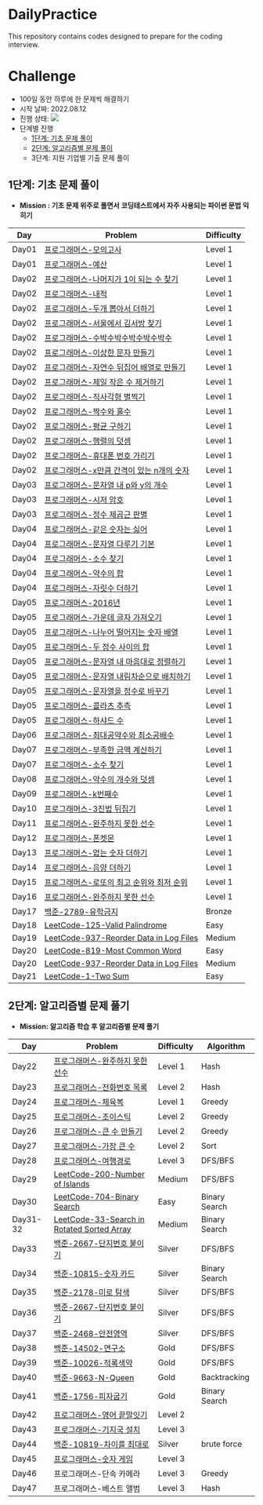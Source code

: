 # DailyPractice

This repository contains codes designed to prepare for the coding interview.

# Challenge

* 100일 동안 하루에 한 문제씩 해결하기
* 시작 날짜: 2022.08.12
* 진행 상태: ![](https://us-central1-progress-markdown.cloudfunctions.net/progress/47)
* 단계별 진행
  * [1단계: 기초 문제 풀이](#1단계-기초-문제-풀이)
  * [2단계: 알고리즘별 문제 풀이](#2단계-알고리즘별-문제-풀기)
  * 3단계: 지원 기업별 기출 문제 풀이

## 1단계: 기초 문제 풀이

* **Mission : 기초 문제 위주로 풀면서 코딩테스트에서 자주 사용되는 파이썬 문법 익히기**

| Day   | Problem                                                      | Difficulty |
| ----- | ------------------------------------------------------------ | ---------- |
| Day01 | [프로그래머스-모의고사](https://github.com/yxllout/DailyPractice/blob/main/programmers-lv1/%5BDAY01%5D%EB%AA%A8%EC%9D%98%EA%B3%A0%EC%82%AC.py) | Level 1    |
| Day01 | [프로그래머스-예산](https://github.com/yxllout/DailyPractice/blob/main/programmers-lv1/%5BDAY01%5D%EB%AA%A8%EC%9D%98%EA%B3%A0%EC%82%AC.py) | Level 1    |
| Day02 | [프로그래머스-나머지가 1이 되는 수 찾기](https://github.com/yxllout/DailyPractice/blob/main/programmers-lv1/%5BDAY02%5D%EB%82%98%EB%A8%B8%EC%A7%80%EA%B0%80%201%EC%9D%B4%20%EB%90%98%EB%8A%94%20%EC%88%98%20%EC%B0%BE%EA%B8%B0.py) | Level 1    |
| Day02 | [프로그래머스-내적](https://github.com/yxllout/DailyPractice/blob/main/programmers-lv1/%5BDAY02%5D%EB%82%B4%EC%A0%81.py) | Level 1    |
| Day02 | [프로그래머스-두개 뽑아서 더하기](https://github.com/yxllout/DailyPractice/blob/main/programmers-lv1/%5BDAY02%5D%EB%91%90%EA%B0%9C%20%EB%BD%91%EC%95%84%EC%84%9C%20%EB%8D%94%ED%95%98%EA%B8%B0.py) | Level 1    |
| Day02 | [프로그래머스-서울에서 김서방 찾기](https://github.com/yxllout/DailyPractice/blob/main/programmers-lv1/%5BDAY02%5D%EC%84%9C%EC%9A%B8%EC%97%90%EC%84%9C%20%EA%B9%80%EC%84%9C%EB%B0%A9%20%EC%B0%BE%EA%B8%B0.py) | Level 1    |
| Day02 | [프로그래머스-수박수박수박수박수박수](https://github.com/yxllout/DailyPractice/blob/main/programmers-lv1/%5BDAY02%5D%EC%88%98%EB%B0%95%EC%88%98%EB%B0%95%EC%88%98%EB%B0%95%EC%88%98%EB%B0%95%EC%88%98%EB%B0%95%EC%88%98.py) | Level 1    |
| Day02 | [프로그래머스-이상한 문자 만들기](https://github.com/yxllout/DailyPractice/blob/main/programmers-lv1/%5BDAY02%5D%EC%9D%B4%EC%83%81%ED%95%9C%20%EB%AC%B8%EC%9E%90%20%EB%A7%8C%EB%93%A4%EA%B8%B0.py) | Level 1    |
| Day02 | [프로그래머스-자연수 뒤집어 배열로 만들기](https://github.com/yxllout/DailyPractice/blob/main/programmers-lv1/%5BDAY02%5D%EC%9E%90%EC%97%B0%EC%88%98%EB%92%A4%EC%A7%91%EC%96%B4%EB%B0%B0%EC%97%B4%EB%A1%9C%EB%A7%8C%EB%93%A4%EA%B8%B0.py) | Level 1    |
| Day02 | [프로그래머스-제일 작은 수 제거하기](https://github.com/yxllout/DailyPractice/blob/main/programmers-lv1/%5BDAY02%5D%EC%A0%9C%EC%9D%BC%20%EC%9E%91%EC%9D%80%20%EC%88%98%20%EC%A0%9C%EA%B1%B0%ED%95%98%EA%B8%B0.py) | Level 1    |
| Day02 | [프로그래머스-직사각형 별찍기](https://github.com/yxllout/DailyPractice/blob/main/programmers-lv1/%5BDAY02%5D%EC%A7%81%EC%82%AC%EA%B0%81%ED%98%95%20%EB%B3%84%EC%B0%8D%EA%B8%B0.py) | Level 1    |
| Day02 | [프로그래머스-짝수와 홀수](https://github.com/yxllout/DailyPractice/blob/main/programmers-lv1/%5BDAY02%5D%EC%A7%9D%EC%88%98%EC%99%80%20%ED%99%80%EC%88%98.py) | Level 1    |
| Day02 | [프로그래머스-평균 구하기](https://github.com/yxllout/DailyPractice/blob/main/programmers-lv1/%5BDAY02%5D%ED%8F%89%EA%B7%A0%20%EA%B5%AC%ED%95%98%EA%B8%B0.py) | Level 1    |
| Day02 | [프로그래머스-행렬의 덧셈](https://github.com/yxllout/DailyPractice/blob/main/programmers-lv1/%5BDAY02%5D%ED%96%89%EB%A0%AC%EC%9D%98%20%EB%8D%A7%EC%85%88.py) | Level 1    |
| Day02 | [프로그래머스-휴대폰 번호 가리기](https://github.com/yxllout/DailyPractice/blob/main/programmers-lv1/%5BDAY02%5D%ED%9C%B4%EB%8C%80%ED%8F%B0%20%EB%B2%88%ED%98%B8%20%EA%B0%80%EB%A6%AC%EA%B8%B0.py) | Level 1    |
| Day02 | [프로그래머스-x만큼 간격이 있는 n개의 숫자](https://github.com/yxllout/DailyPractice/blob/main/programmers-lv1/%5BDAY03%5Dx%EB%A7%8C%ED%81%BC%20%EA%B0%84%EA%B2%A9%EC%9D%B4%20%EC%9E%88%EB%8A%94%20n%EA%B0%9C%EC%9D%98%20%EC%88%AB%EC%9E%90.py) | Level 1    |
| Day03 | [프로그래머스-문자열 내 p와 y의 개수](https://github.com/yxllout/DailyPractice/blob/main/programmers-lv1/%5BDAY03%5D%EB%AC%B8%EC%9E%90%EC%97%B4%20%EB%82%B4%20p%EC%99%80%20y%EC%9D%98%20%EA%B0%9C%EC%88%98.py) | Level 1    |
| Day03 | [프로그래머스-시저 암호](https://github.com/yxllout/DailyPractice/blob/main/programmers-lv1/%5BDAY03%5D%EC%8B%9C%EC%A0%80%20%EC%95%94%ED%98%B8.py) | Level 1    |
| Day03 | [프로그래머스-정수 제곱근 판별](https://github.com/yxllout/DailyPractice/blob/main/programmers-lv1/%5BDAY03%5D%EC%A0%95%EC%88%98%20%EC%A0%9C%EA%B3%B1%EA%B7%BC%20%ED%8C%90%EB%B3%84.py) | Level 1    |
| Day04 | [프로그래머스-같은 숫자는 싫어](https://github.com/yxllout/DailyPractice/blob/main/programmers-lv1/%5BDAY04%5D%EA%B0%99%EC%9D%80%20%EC%88%AB%EC%9E%90%EB%8A%94%20%EC%8B%AB%EC%96%B4.py) | Level 1    |
| Day04 | [프로그래머스-문자열 다루기 기본](https://github.com/yxllout/DailyPractice/blob/main/programmers-lv1/%5BDAY04%5D%EB%AC%B8%EC%9E%90%EC%97%B4%20%EB%8B%A4%EB%A3%A8%EA%B8%B0%20%EA%B8%B0%EB%B3%B8.py) | Level 1    |
| Day04 | [프로그래머스-소수 찾기](https://github.com/yxllout/DailyPractice/blob/main/programmers-lv1/%5BDAY04%5D%EC%86%8C%EC%88%98%20%EC%B0%BE%EA%B8%B0.py) | Level 1    |
| Day04 | [프로그래머스-약수의 합](https://github.com/yxllout/DailyPractice/blob/main/programmers-lv1/%5BDAY04%5D%EC%95%BD%EC%88%98%EC%9D%98%20%ED%95%A9.py) | Level 1    |
| Day04 | [프로그래머스-자릿수 더하기](https://github.com/yxllout/DailyPractice/blob/main/programmers-lv1/%5BDAY04%5D%EC%9E%90%EB%A6%BF%EC%88%98%20%EB%8D%94%ED%95%98%EA%B8%B0.py) | Level 1    |
| Day05 | [프로그래머스-2016년](https://github.com/yxllout/DailyPractice/blob/main/programmers-lv1/%5BDAY05%5D2016%EB%85%84.py) | Level 1    |
| Day05 | [프로그래머스-가운데 글자 가져오기](https://github.com/yxllout/DailyPractice/blob/main/programmers-lv1/%5BDAY05%5D%EA%B0%80%EC%9A%B4%EB%8D%B0%20%EA%B8%80%EC%9E%90%20%EA%B0%80%EC%A0%B8%EC%98%A4%EA%B8%B0.py) | Level 1    |
| Day05 | [프로그래머스-나누어 떨어지는 숫자 배열](https://github.com/yxllout/DailyPractice/blob/main/programmers-lv1/%5BDAY05%5D%EB%82%98%EB%88%84%EC%96%B4%20%EB%96%A8%EC%96%B4%EC%A7%80%EB%8A%94%20%EC%88%AB%EC%9E%90%20%EB%B0%B0%EC%97%B4.py) | Level 1    |
| Day05 | [프로그래머스-두 정수 사이의 합](https://github.com/yxllout/DailyPractice/blob/main/programmers-lv1/%5BDAY05%5D%EB%91%90%20%EC%A0%95%EC%88%98%20%EC%82%AC%EC%9D%B4%EC%9D%98%20%ED%95%A9.py) | Level 1    |
| Day05 | [프로그래머스-문자열 내 마음대로 정렬하기](https://github.com/yxllout/DailyPractice/blob/main/programmers-lv1/%5BDAY05%5D%EB%AC%B8%EC%9E%90%EC%97%B4%20%EB%82%B4%20%EB%A7%88%EC%9D%8C%EB%8C%80%EB%A1%9C%20%EC%A0%95%EB%A0%AC%ED%95%98%EA%B8%B0.py) | Level 1    |
| Day05 | [프로그래머스-문자열 내림차순으로 배치하기](https://github.com/yxllout/DailyPractice/blob/main/programmers-lv1/%5BDAY05%5D%EC%A0%95%EC%88%98%20%EB%82%B4%EB%A6%BC%EC%B0%A8%EC%88%9C%EC%9C%BC%EB%A1%9C%20%EB%B0%B0%EC%B9%98%ED%95%98%EA%B8%B0.py) | Level 1    |
| Day05 | [프로그래머스-문자열을 정수로 바꾸기](https://github.com/yxllout/DailyPractice/blob/main/programmers-lv1/%5BDAY05%5D%EB%AC%B8%EC%9E%90%EC%97%B4%EC%9D%84%20%EC%A0%95%EC%88%98%EB%A1%9C%20%EB%B0%94%EA%BE%B8%EA%B8%B0.py) | Level 1    |
| Day05 | [프로그래머스-콜라츠 추측](https://github.com/yxllout/DailyPractice/blob/main/programmers-lv1/%5BDAY05%5D%EC%BD%9C%EB%9D%BC%EC%B8%A0%20%EC%B6%94%EC%B8%A1.py) | Level 1    |
| Day05 | [프로그래머스-하샤드 수](https://github.com/yxllout/DailyPractice/blob/main/programmers-lv1/%5BDAY05%5D%ED%95%98%EC%83%A4%EB%93%9C%20%EC%88%98.py) | Level 1    |
| Day06 | [프로그래머스-최대공약수와 최소공배수](https://github.com/yxllout/DailyPractice/blob/main/programmers-lv1/%5BDAY06%5D%EC%B5%9C%EB%8C%80%EA%B3%B5%EC%95%BD%EC%88%98%EC%99%80%20%EC%B5%9C%EC%86%8C%EA%B3%B5%EB%B0%B0%EC%88%98.py) | Level 1    |
| Day07 | [프로그래머스-부족한 금액 계산하기](https://github.com/yxllout/DailyPractice/blob/main/programmers-lv1/%5BDAY07%5D%EB%B6%80%EC%A1%B1%ED%95%9C%20%EA%B8%88%EC%95%A1%20%EA%B3%84%EC%82%B0%ED%95%98%EA%B8%B0.py) | Level 1    |
| Day07 | [프로그래머스-소수 찾기](https://github.com/yxllout/DailyPractice/blob/main/programmers-lv1/%5BDAY07%5D%EC%86%8C%EC%88%98%20%EC%B0%BE%EA%B8%B0.py) | Level 1    |
| Day08 | [프로그래머스-약수의 개수와 덧셈](https://github.com/yxllout/DailyPractice/blob/main/programmers-lv1/%5BDAY08%5D%EC%95%BD%EC%88%98%EC%9D%98%20%EA%B0%9C%EC%88%98%EC%99%80%20%EB%8D%A7%EC%85%88.py) | Level 1    |
| Day09 | [프로그래머스-k번째수](https://github.com/yxllout/DailyPractice/blob/main/programmers-lv1/%5BDAY09%5Dk%EB%B2%88%EC%A7%B8%EC%88%98.py) | Level 1    |
| Day10 | [프로그래머스-3진법 뒤집기](https://github.com/yxllout/DailyPractice/blob/main/programmers-lv1/%5BDAY10%5D3%EC%A7%84%EB%B2%95%20%EB%92%A4%EC%A7%91%EA%B8%B0.py) | Level 1    |
| Day11 | [프로그래머스-완주하지 못한 선수](https://github.com/yxllout/DailyPractice/blob/main/programmers-lv1/%5BDAY11%5D%EC%99%84%EC%A3%BC%ED%95%98%EC%A7%80%20%EB%AA%BB%ED%95%9C%20%EC%84%A0%EC%88%98.py) | Level 1    |
| Day12 | [프로그래머스-폰켓몬](https://github.com/yxllout/DailyPractice/blob/main/programmers-lv1/%5BDAY12%5D%ED%8F%B0%EC%BC%93%EB%AA%AC.py) | Level 1    |
| Day13 | [프로그래머스-없는 숫자 더하기](https://github.com/yxllout/DailyPractice/blob/main/programmers-lv1/%5BDAY13%5D%EC%97%86%EB%8A%94%20%EC%88%AB%EC%9E%90%20%EB%8D%94%ED%95%98%EA%B8%B0.py) | Level 1    |
| Day14 | [프로그래머스-음양 더하기](https://github.com/yxllout/DailyPractice/blob/main/programmers-lv1/%5BDAY14%5D%EC%9D%8C%EC%96%91%20%EB%8D%94%ED%95%98%EA%B8%B0.py) | Level 1    |
| Day15 | [프로그래머스-로또의 최고 순위와 최저 순위](https://github.com/yxllout/DailyPractice/blob/main/programmers-lv1/%5BDAY15%5D%EB%A1%9C%EB%98%90%EC%9D%98%20%EC%B5%9C%EA%B3%A0%20%EC%88%9C%EC%9C%84%EC%99%80%20%EC%B5%9C%EC%A0%80%20%EC%88%9C%EC%9C%84.py) | Level 1    |
| Day16 | [프로그래머스-완주하지 못한 선수](https://github.com/yxllout/DailyPractice/blob/main/programmers-lv1/%5BDAY16%5D%EC%99%84%EC%A3%BC%ED%95%98%EC%A7%80%20%EB%AA%BB%ED%95%9C%20%EC%84%A0%EC%88%98.py) | Level 1    |
| Day17 | [백준-2789-유학금지](https://github.com/yxllout/DailyPractice/blob/main/Baekjoon/%5BDAY17%5D2789.py) | Bronze     |
| Day18 | [LeetCode-125-Valid Palindrome](https://github.com/yxllout/DailyPractice/blob/main/LeetCode/%5BDAY18%5D125-Valid-Palindrome.py) | Easy       |
| Day19 | [LeetCode-937-Reorder Data in Log Files](https://github.com/yxllout/DailyPractice/blob/main/LeetCode/%5BDAY19%5D937-Reorder-Data-in-Log-Files.py) | Medium     |
| Day20 | [LeetCode-819-Most Common Word](https://github.com/yxllout/DailyPractice/blob/main/LeetCode/%5BDAY20%5D819-Most-Common-Word.py) | Easy       |
| Day20 | [LeetCode-937-Reorder Data in Log Files](https://github.com/yxllout/DailyPractice/blob/main/LeetCode/%5BDAY20%5D937-Reorder-Data-in-Log-Files.py) | Medium     |
| Day21 | [LeetCode-1-Two Sum](https://github.com/yxllout/DailyPractice/blob/main/LeetCode/%5BDAY21%5D1-Two-Sum.py) | Easy       |

## 2단계: 알고리즘별 문제 풀기

* **Mission: 알고리즘 학습 후 알고리즘별 문제 풀기**

| Day      | Problem                                                      | Difficulty | Algorithm     |
| -------- | ------------------------------------------------------------ | ---------- | ------------- |
| Day22    | [프로그래머스-완주하지 못한 선수](https://github.com/yxllout/DailyPractice/blob/main/programmers-lv1/%5BDAY22%5D%EC%99%84%EC%A3%BC%ED%95%98%EC%A7%80%20%EB%AA%BB%ED%95%9C%20%EC%84%A0%EC%88%98.py) | Level 1    | Hash          |
| Day23    | [프로그래머스-전화번호 목록](https://github.com/yxllout/DailyPractice/blob/main/programmers-lv1/%5BDAY23%5D%EC%A0%84%ED%99%94%EB%B2%88%ED%98%B8%20%EB%AA%A9%EB%A1%9D.py) | Level 2    | Hash          |
| Day24    | [프로그래머스-체육복](https://github.com/yxllout/DailyPractice/blob/main/programmers-lv1/%5BDAY24%5D%EC%B2%B4%EC%9C%A1%EB%B3%B5.py) | Level 1    | Greedy        |
| Day25    | [프로그래머스-조이스틱](https://github.com/yxllout/DailyPractice/blob/main/programmers-lv1/%5BDAY25%5D%EC%A1%B0%EC%9D%B4%EC%8A%A4%ED%8B%B1.py) | Level 2    | Greedy        |
| Day26    | [프로그래머스-큰 수 만들기](https://github.com/yxllout/DailyPractice/blob/main/programmers-lv1/%5BDAY26%5D%ED%81%B0%20%EC%88%98%20%EB%A7%8C%EB%93%A4%EA%B8%B0.py) | Level 2    | Greedy        |
| Day27    | [프로그래머스-가장 큰 수](https://github.com/yxllout/DailyPractice/blob/main/programmers-lv1/%5BDAY27%5D%EA%B0%80%EC%9E%A5%20%ED%81%B0%20%EC%88%98.py) | Level 2    | Sort          |
| Day28    | [프로그래머스-여행경로](https://github.com/yxllout/DailyPractice/blob/main/programmers-lv1/%5BDAY28%5D%EC%97%AC%ED%96%89%EA%B2%BD%EB%A1%9C.py) | Level 3    | DFS/BFS       |
| Day29    | [LeetCode-200-Number of Islands](https://github.com/yxllout/DailyPractice/blob/main/LeetCode/%5BDAY29%5D200-Number-of-Islands.py) | Medium     | DFS/BFS       |
| Day30    | [LeetCode-704-Binary Search](https://github.com/yxllout/DailyPractice/blob/main/LeetCode/%5BDAY30%5D704-Binary-Search.py) | Easy       | Binary Search |
| Day31-32 | [LeetCode-33-Search in Rotated Sorted Array](https://github.com/yxllout/DailyPractice/blob/main/LeetCode/%5BDAY31-32%5D33-Search-in-Rotated-Sorted-Array.py) | Medium     | Binary Search |
| Day33    | [백준-2667-단지번호 붙이기](https://github.com/yxllout/DailyPractice/blob/main/Baekjoon/%5BDAY33%5D2667-%EB%8B%A8%EC%A7%80%EB%B2%88%ED%98%B8%EB%B6%99%EC%9D%B4%EA%B8%B0.py) | Silver     | DFS/BFS       |
| Day34    | [백준-10815-숫자 카드](https://github.com/yxllout/DailyPractice/blob/main/Baekjoon/%5BDAY34%5D10815-%EC%88%AB%EC%9E%90%EC%B9%B4%EB%93%9C.py) | Silver     | Binary Search |
| Day35    | [백준-2178-미로 탐색](https://github.com/yxllout/DailyPractice/blob/main/Baekjoon/%5BDAY35%5D2178-%EB%AF%B8%EB%A1%9C%20%ED%83%90%EC%83%89.py) | Silver     | DFS/BFS       |
| Day36    | [백준-2667-단지번호 붙이기](https://github.com/yxllout/DailyPractice/blob/main/Baekjoon/%5BDAY36%5D2667-%EB%8B%A8%EC%A7%80%EB%B2%88%ED%98%B8%EB%B6%99%EC%9D%B4%EA%B8%B0.py) | Silver     | DFS/BFS       |
| Day37    | [백준-2468-안전영역](https://github.com/yxllout/DailyPractice/blob/main/Baekjoon/2468-%EC%95%88%EC%A0%84%EC%98%81%EC%97%AD.py) | Silver     | DFS/BFS       |
| Day38    | [백준-14502-연구소](https://github.com/yxllout/DailyPractice/blob/main/Baekjoon/14502-%EC%97%B0%EA%B5%AC%EC%86%8C.py) | Gold       | DFS/BFS       |
| Day39    | [백준-10026-적록색약](https://github.com/yxllout/DailyPractice/blob/main/Baekjoon/10026-%EC%A0%81%EB%A1%9D%EC%83%89%EC%95%BD.py) | Gold       | DFS/BFS       |
| Day40    | [백준-9663-N-Queen](https://github.com/yxllout/DailyPractice/blob/main/Baekjoon/9663-N-Queen.py) | Gold       | Backtracking  |
| Day41    | [백준-1756-피자굽기](https://github.com/yxllout/DailyPractice/blob/main/Baekjoon/1756-%ED%94%BC%EC%9E%90%EA%B5%BD%EA%B8%B0.py) | Gold       | Binary Search |
| Day42    | [프로그래머스-영어 끝말잇기](https://github.com/hamcoding9/DailyPractice/blob/main/%EA%B8%B0%EC%B6%9C/Programmers%20Summer%20Winter%20Coding/%EC%98%81%EC%96%B4%20%EB%81%9D%EB%A7%90%EC%9E%87%EA%B8%B0.py) | Level 2    |               |
| Day43    | [프로그래머스-기지국 설치](https://github.com/hamcoding9/DailyPractice/blob/main/%EA%B8%B0%EC%B6%9C/Programmers%20Summer%20Winter%20Coding/%EA%B8%B0%EC%A7%80%EA%B5%AD%20%EC%84%A4%EC%B9%98.py) | Level 3    |               |
| Day44    | [백준-10819-차이를 최대로](https://github.com/hamcoding9/DailyPractice/blob/main/Baekjoon/10819-%EC%B0%A8%EC%9D%B4%EB%A5%BC%20%EC%B5%9C%EB%8C%80%EB%A1%9C.py) | Silver     | brute force   |
| Day45    | [프로그래머스-숫자 게임](https://github.com/hamcoding9/DailyPractice/blob/main/Programmers/%EC%88%AB%EC%9E%90%20%EA%B2%8C%EC%9E%84.py) | Level 3    |               |
| Day46    | 프로그래머스-단속 카메라                                     | Level 3    | Greedy        |
| Day47    | 프로그래머스-베스트 앨범                                     | Level 3    | Hash          |
